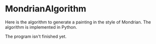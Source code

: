 # MondrianAlgorithm

Here is the algorithm to generate a painting in the style of Mondrian. The algorithm is implemented in Python. 

The program isn't finished yet. 

